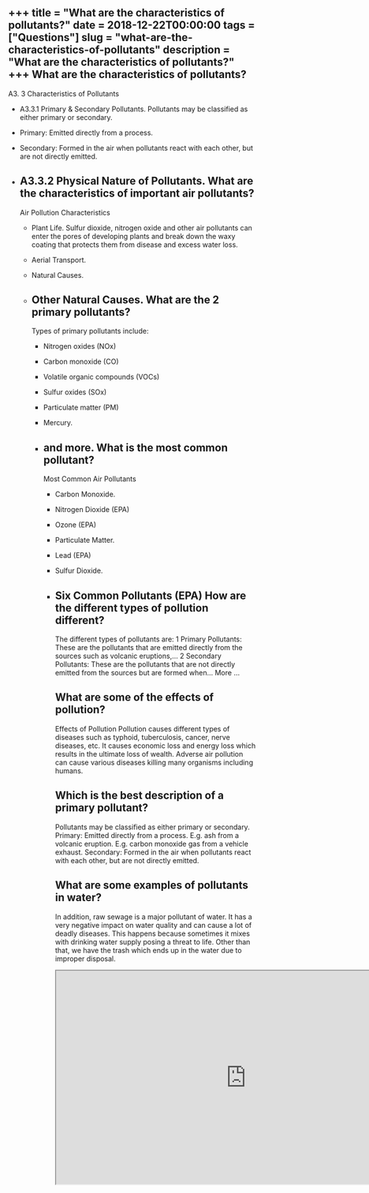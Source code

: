 +++
title = "What are the characteristics of pollutants?"
date = 2018-12-22T00:00:00
tags = ["Questions"]
slug = "what-are-the-characteristics-of-pollutants"
description = "What are the characteristics of pollutants?"
+++
What are the characteristics of pollutants?
-------------------------------------------

A3. 3 Characteristics of Pollutants

- A3.3.1 Primary &amp; Secondary Pollutants. Pollutants may be classified as either primary or secondary.
- Primary: Emitted directly from a process.
- Secondary: Formed in the air when pollutants react with each other, but are not directly emitted.
- A3.3.2 Physical Nature of Pollutants. What are the characteristics of important air pollutants?
    ---------------------------------------------------------
    
    Air Pollution Characteristics
    
    
    - Plant Life. Sulfur dioxide, nitrogen oxide and other air pollutants can enter the pores of developing plants and break down the waxy coating that protects them from disease and excess water loss.
    - Aerial Transport.
    - Natural Causes.
    - Other Natural Causes. What are the 2 primary pollutants?
        ----------------------------------
        
        Types of primary pollutants include:
        
        
        - Nitrogen oxides (NOx)
        - Carbon monoxide (CO)
        - Volatile organic compounds (VOCs)
        - Sulfur oxides (SOx)
        - Particulate matter (PM)
        - Mercury.
        - and more. What is the most common pollutant?
            ----------------------------------
            
            Most Common Air Pollutants
            
            
            - Carbon Monoxide.
            - Nitrogen Dioxide (EPA)
            - Ozone (EPA)
            - Particulate Matter.
            - Lead (EPA)
            - Sulfur Dioxide.
            - Six Common Pollutants (EPA) How are the different types of pollution different?
                ---------------------------------------------------
                
                 The different types of pollutants are: 1 Primary Pollutants: These are the pollutants that are emitted directly from the sources such as volcanic eruptions,… 2 Secondary Pollutants: These are the pollutants that are not directly emitted from the sources but are formed when… More …
                
                What are some of the effects of pollution?
                ------------------------------------------
                
                Effects of Pollution Pollution causes different types of diseases such as typhoid, tuberculosis, cancer, nerve diseases, etc. It causes economic loss and energy loss which results in the ultimate loss of wealth. Adverse air pollution can cause various diseases killing many organisms including humans.
                
                Which is the best description of a primary pollutant?
                -----------------------------------------------------
                
                Pollutants may be classified as either primary or secondary. Primary: Emitted directly from a process. E.g. ash from a volcanic eruption. E.g. carbon monoxide gas from a vehicle exhaust. Secondary: Formed in the air when pollutants react with each other, but are not directly emitted.
                
                What are some examples of pollutants in water?
                ----------------------------------------------
                
                In addition, raw sewage is a major pollutant of water. It has a very negative impact on water quality and can cause a lot of deadly diseases. This happens because sometimes it mixes with drinking water supply posing a threat to life. Other than that, we have the trash which ends up in the water due to improper disposal.
                
                <iframe allow="accelerometer; autoplay; clipboard-write; encrypted-media; gyroscope; picture-in-picture" allowfullscreen="" class="__youtube_prefs__  epyt-is-override  no-lazyload" data-no-lazy="1" data-origheight="433" data-origwidth="770" data-skipgform_ajax_framebjll="" height="433" id="_ytid_68181" loading="lazy" src="https://www.youtube.com/embed/QKuBsi0XyMU?enablejsapi=1&autoplay=0&cc_load_policy=0&cc_lang_pref=&iv_load_policy=1&loop=0&modestbranding=0&rel=1&fs=1&playsinline=0&autohide=2&theme=dark&color=red&controls=1&" title="YouTube player" width="770"></iframe>